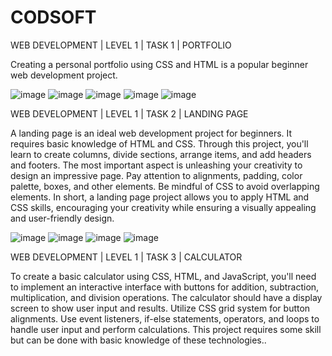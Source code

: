 # CODSOFT

WEB DEVELOPMENT | LEVEL 1 | TASK 1 | PORTFOLIO

Creating a personal portfolio using CSS and HTML is a popular beginner web development 
project.

![image](https://github.com/MahaAli15/CODSOFT/assets/62219295/9ff0ef85-2913-4414-9f14-1ca69eb57d5b)
![image](https://github.com/MahaAli15/CODSOFT/assets/62219295/51a45680-1bb0-4625-8b40-5d803d734893)
![image](https://github.com/MahaAli15/CODSOFT/assets/62219295/e32ced52-fb7e-4274-ac96-099b9069bd8b)
![image](https://github.com/MahaAli15/CODSOFT/assets/62219295/e625ab50-71a8-49b7-8df9-4f1171c19ad1)
![image](https://github.com/MahaAli15/CODSOFT/assets/62219295/9d761583-efd2-43a7-9962-c7169d28365c)

WEB DEVELOPMENT | LEVEL 1 | TASK 2 | LANDING PAGE

A landing page is an ideal web development project for beginners. It requires basic
knowledge of HTML and CSS. Through this project, you'll learn to create columns, divide
sections, arrange items, and add headers and footers. The most important aspect is
unleashing your creativity to design an impressive page. Pay attention to alignments,
padding, color palette, boxes, and other elements. Be mindful of CSS to avoid overlapping
elements. In short, a landing page project allows you to apply HTML and CSS skills,
encouraging your creativity while ensuring a visually appealing and user-friendly design.

![image](https://github.com/MahaAli15/CODSOFT/assets/62219295/38b6d46e-8c6e-42cb-97ef-f056d5c011f9)
![image](https://github.com/MahaAli15/CODSOFT/assets/62219295/149ba065-dcf6-42fc-a124-fbb45e4bae59)
![image](https://github.com/MahaAli15/CODSOFT/assets/62219295/2a099599-5f32-4b5d-b92d-73c74a88c504)
![image](https://github.com/MahaAli15/CODSOFT/assets/62219295/9b0f655e-2287-476b-b6d7-b0f7dcffa2e0)

WEB DEVELOPMENT | LEVEL 1 | TASK 3 | CALCULATOR

To create a basic calculator using CSS, HTML, and JavaScript, you'll need to implement an
interactive interface with buttons for addition, subtraction, multiplication, and division
operations. The calculator should have a display screen to show user input and results. Utilize
CSS grid system for button alignments. Use event listeners, if-else statements, operators, and
loops to handle user input and perform calculations. This project requires some skill but can be
done with basic knowledge of these technologies..

